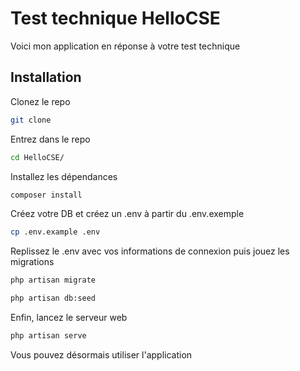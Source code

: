 # Test technique HelloCSE

Voici mon application en réponse à votre test technique

## Installation

Clonez le repo

```bash
git clone
```

Entrez dans le repo

```bash
cd HelloCSE/
```

Installez les dépendances

```bash
composer install
```

Créez votre DB et créez un .env à partir du .env.exemple

```bash
cp .env.example .env
```

Replissez le .env avec vos informations de connexion puis jouez les migrations

```bash
php artisan migrate
```
```bash
php artisan db:seed
```

Enfin, lancez le serveur web 

```bash
php artisan serve
```

Vous pouvez désormais utiliser l'application
